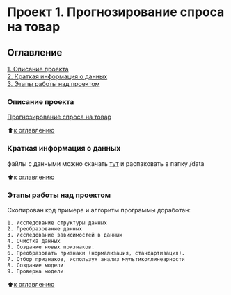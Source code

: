 # Проект 1. Прогнозирование спроса на товар

## Оглавление  
[1. Описание проекта](#Описание-проекта)  
[2. Краткая информация о данных](#Краткая-информация-о-данных)  
[3. Этапы работы над проектом](#Этапы-работы-над-проектом) 

### Описание проекта    
[Прогнозирование спроса на товар](/notebook.ipynb)


:arrow_up:[к оглавлению](_)

### Краткая информация о данных

файлы с данными можно скачать [тут](https://www.kaggle.com/competitions/competitive-data-science-predict-future-sales/data) и распаковать в папку /data

:arrow_up:[к оглавлению](#Оглавление)


### Этапы работы над проектом  
Скопирован код примера и алгоритм программы доработан:

    1. Исследование структуры данных
    2. Преобразование данных
    3. Исследование зависимостей в данных
    4. Очистка данных
    5. Создание новых признаков.
    6. Преобразовать признаки (нормализация, стандартизация).
    7. Отбор признаков, используя анализ мультиколлинеарности
    8. Создание модели
    9. Проверка модели

:arrow_up:[к оглавлению](#Оглавление)

